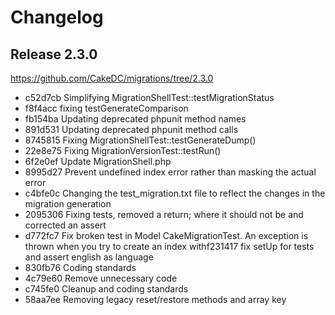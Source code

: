 Changelog
=========

Release 2.3.0
-------------

https://github.com/CakeDC/migrations/tree/2.3.0

* c52d7cb Simplifying MigrationShellTest::testMigrationStatus
* f8f4acc fixing testGenerateComparison
* fb154ba Updating deprecated phpunit method names
* 891d531 Updating deprecated phpunit method calls
* 8745815 Fixing MigrationShellTest::testGenerateDump()
* 22e8e75 Fixing MigrationVersionTest::testRun()
* 6f2e0ef Update MigrationShell.php
* 8995d27 Prevent undefined index error rather than masking the actual error
* c4bfe0c Changing the test_migration.txt file to reflect the changes in the migration generation
* 2095306 Fixing tests, removed a return; where it should not be and corrected an assert
* d772fc7 Fix broken test in Model CakeMigrationTest. An exception is thrown when you try to create an index withf231417 fix setUp for tests and assert english as language
* 830fb76 Coding standards
* 4c79e60 Remove unnecessary code
* c745fe0 Cleanup and coding standards
* 58aa7ee Removing legacy reset/restore methods and array key